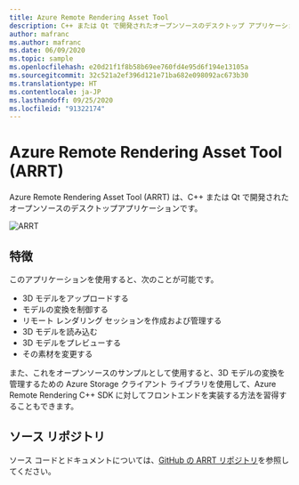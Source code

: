 ```yaml
---
title: Azure Remote Rendering Asset Tool
description: C++ または Qt で開発されたオープンソースのデスクトップ アプリケーションである Azure Remote Rendering Asset Tool (ARRT) について説明します。
author: mafranc
ms.author: mafranc
ms.date: 06/09/2020
ms.topic: sample
ms.openlocfilehash: e20d21f1f8b58b69ee760fd4e95d6f194e13105a
ms.sourcegitcommit: 32c521a2ef396d121e71ba682e098092ac673b30
ms.translationtype: HT
ms.contentlocale: ja-JP
ms.lasthandoff: 09/25/2020
ms.locfileid: "91322174"
---
```

# <a name="azure-remote-rendering-asset-tool-arrt"></a>Azure Remote Rendering Asset Tool (ARRT)

Azure Remote Rendering Asset Tool (ARRT) は、C++ または Qt で開発されたオープンソースのデスクトップアプリケーションです。

![ARRT](./media/azure-remote-rendering-asset-tool.png "ARRT のスクリーンショット")

## <a name="features"></a>特徴

このアプリケーションを使用すると、次のことが可能です。

* 3D モデルをアップロードする
* モデルの変換を制御する
* リモート レンダリング セッションを作成および管理する
* 3D モデルを読み込む
* 3D モデルをプレビューする
* その素材を変更する

また、これをオープンソースのサンプルとして使用すると、3D モデルの変換を管理するための Azure Storage クライアント ライブラリを使用して、Azure Remote Rendering C++ SDK に対してフロントエンドを実装する方法を習得することもできます。

## <a name="source-repository"></a>ソース リポジトリ

ソース コードとドキュメントについては、[GitHub の ARRT リポジトリ](https://github.com/Azure/azure-remote-rendering-asset-tool)を参照してください。
